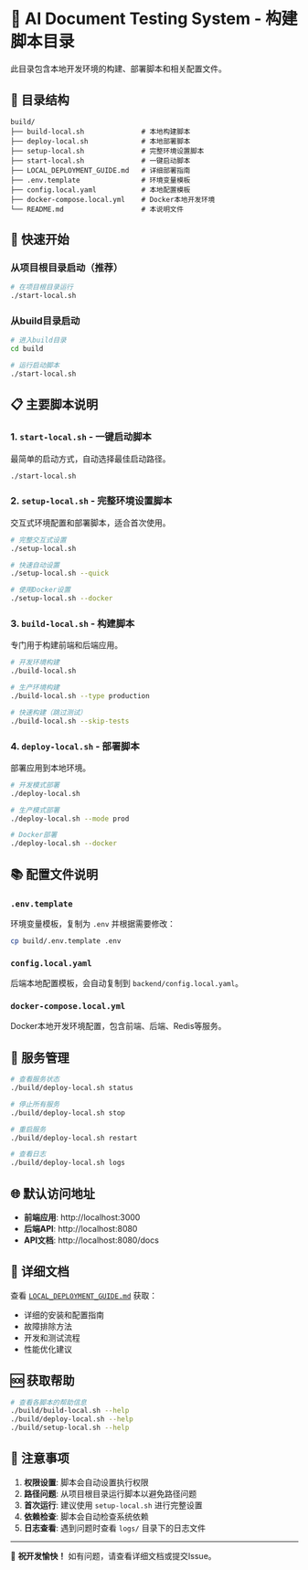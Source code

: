 # 🚀 AI Document Testing System - 构建脚本目录

此目录包含本地开发环境的构建、部署脚本和相关配置文件。

## 📁 目录结构

```
build/
├── build-local.sh              # 本地构建脚本
├── deploy-local.sh             # 本地部署脚本
├── setup-local.sh              # 完整环境设置脚本
├── start-local.sh              # 一键启动脚本
├── LOCAL_DEPLOYMENT_GUIDE.md   # 详细部署指南
├── .env.template               # 环境变量模板
├── config.local.yaml           # 本地配置模板
├── docker-compose.local.yml    # Docker本地开发环境
└── README.md                   # 本说明文件
```

## 🎯 快速开始

### 从项目根目录启动（推荐）

```bash
# 在项目根目录运行
./start-local.sh
```

### 从build目录启动

```bash
# 进入build目录
cd build

# 运行启动脚本
./start-local.sh
```

## 📋 主要脚本说明

### 1. `start-local.sh` - 一键启动脚本
最简单的启动方式，自动选择最佳启动路径。

```bash
./start-local.sh
```

### 2. `setup-local.sh` - 完整环境设置脚本
交互式环境配置和部署脚本，适合首次使用。

```bash
# 完整交互式设置
./setup-local.sh

# 快速自动设置
./setup-local.sh --quick

# 使用Docker设置
./setup-local.sh --docker
```

### 3. `build-local.sh` - 构建脚本
专门用于构建前端和后端应用。

```bash
# 开发环境构建
./build-local.sh

# 生产环境构建
./build-local.sh --type production

# 快速构建（跳过测试）
./build-local.sh --skip-tests
```

### 4. `deploy-local.sh` - 部署脚本
部署应用到本地环境。

```bash
# 开发模式部署
./deploy-local.sh

# 生产模式部署
./deploy-local.sh --mode prod

# Docker部署
./deploy-local.sh --docker
```

## 📚 配置文件说明

### `.env.template`
环境变量模板，复制为 `.env` 并根据需要修改：

```bash
cp build/.env.template .env
```

### `config.local.yaml`
后端本地配置模板，会自动复制到 `backend/config.local.yaml`。

### `docker-compose.local.yml`
Docker本地开发环境配置，包含前端、后端、Redis等服务。

## 🔧 服务管理

```bash
# 查看服务状态
./build/deploy-local.sh status

# 停止所有服务
./build/deploy-local.sh stop

# 重启服务
./build/deploy-local.sh restart

# 查看日志
./build/deploy-local.sh logs
```

## 🌐 默认访问地址

- **前端应用**: http://localhost:3000
- **后端API**: http://localhost:8080
- **API文档**: http://localhost:8080/docs

## 📖 详细文档

查看 [`LOCAL_DEPLOYMENT_GUIDE.md`](LOCAL_DEPLOYMENT_GUIDE.md) 获取：
- 详细的安装和配置指南
- 故障排除方法
- 开发和测试流程
- 性能优化建议

## 🆘 获取帮助

```bash
# 查看各脚本的帮助信息
./build/build-local.sh --help
./build/deploy-local.sh --help
./build/setup-local.sh --help
```

## 📝 注意事项

1. **权限设置**: 脚本会自动设置执行权限
2. **路径问题**: 从项目根目录运行脚本以避免路径问题
3. **首次运行**: 建议使用 `setup-local.sh` 进行完整设置
4. **依赖检查**: 脚本会自动检查系统依赖
5. **日志查看**: 遇到问题时查看 `logs/` 目录下的日志文件

---

🎉 **祝开发愉快！** 如有问题，请查看详细文档或提交Issue。